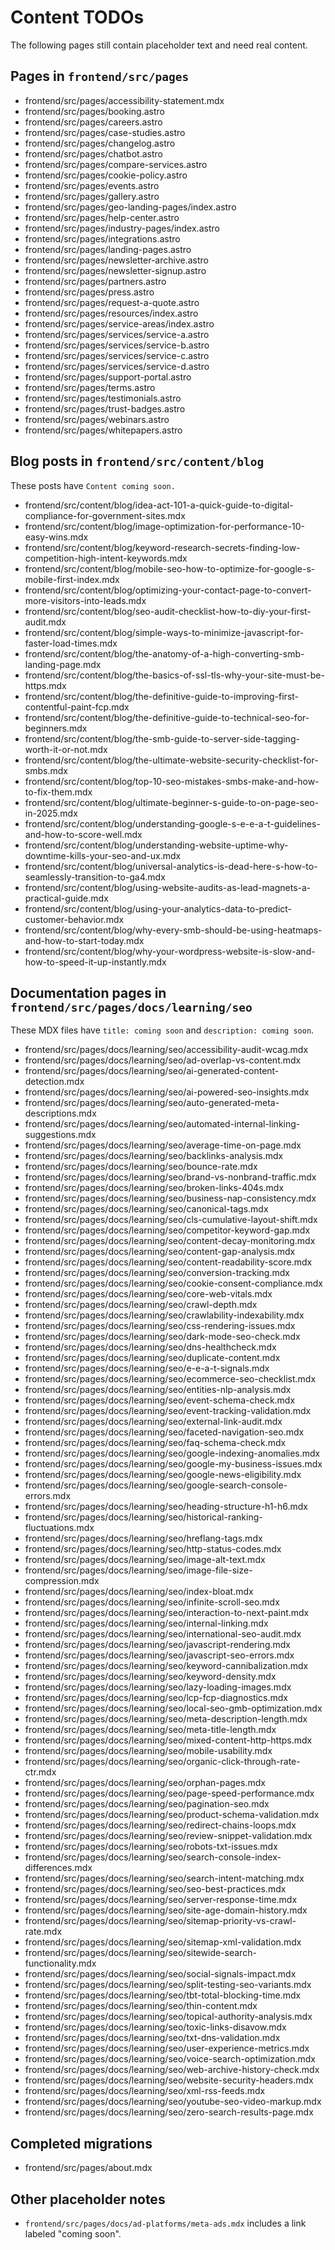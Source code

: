 # Content TODOs

The following pages still contain placeholder text and need real content.

## Pages in `frontend/src/pages`

- frontend/src/pages/accessibility-statement.mdx
- frontend/src/pages/booking.astro
- frontend/src/pages/careers.astro
- frontend/src/pages/case-studies.astro
- frontend/src/pages/changelog.astro
- frontend/src/pages/chatbot.astro
- frontend/src/pages/compare-services.astro
- frontend/src/pages/cookie-policy.astro
- frontend/src/pages/events.astro
- frontend/src/pages/gallery.astro
- frontend/src/pages/geo-landing-pages/index.astro
- frontend/src/pages/help-center.astro
- frontend/src/pages/industry-pages/index.astro
- frontend/src/pages/integrations.astro
- frontend/src/pages/landing-pages.astro
- frontend/src/pages/newsletter-archive.astro
- frontend/src/pages/newsletter-signup.astro
- frontend/src/pages/partners.astro
- frontend/src/pages/press.astro
- frontend/src/pages/request-a-quote.astro
- frontend/src/pages/resources/index.astro
- frontend/src/pages/service-areas/index.astro
- frontend/src/pages/services/service-a.astro
- frontend/src/pages/services/service-b.astro
- frontend/src/pages/services/service-c.astro
- frontend/src/pages/services/service-d.astro
- frontend/src/pages/support-portal.astro
- frontend/src/pages/terms.astro
- frontend/src/pages/testimonials.astro
- frontend/src/pages/trust-badges.astro
- frontend/src/pages/webinars.astro
- frontend/src/pages/whitepapers.astro

## Blog posts in `frontend/src/content/blog`

These posts have `Content coming soon.`

- frontend/src/content/blog/idea-act-101-a-quick-guide-to-digital-compliance-for-government-sites.mdx
- frontend/src/content/blog/image-optimization-for-performance-10-easy-wins.mdx
- frontend/src/content/blog/keyword-research-secrets-finding-low-competition-high-intent-keywords.mdx
- frontend/src/content/blog/mobile-seo-how-to-optimize-for-google-s-mobile-first-index.mdx
- frontend/src/content/blog/optimizing-your-contact-page-to-convert-more-visitors-into-leads.mdx
- frontend/src/content/blog/seo-audit-checklist-how-to-diy-your-first-audit.mdx
- frontend/src/content/blog/simple-ways-to-minimize-javascript-for-faster-load-times.mdx
- frontend/src/content/blog/the-anatomy-of-a-high-converting-smb-landing-page.mdx
- frontend/src/content/blog/the-basics-of-ssl-tls-why-your-site-must-be-https.mdx
- frontend/src/content/blog/the-definitive-guide-to-improving-first-contentful-paint-fcp.mdx
- frontend/src/content/blog/the-definitive-guide-to-technical-seo-for-beginners.mdx
- frontend/src/content/blog/the-smb-guide-to-server-side-tagging-worth-it-or-not.mdx
- frontend/src/content/blog/the-ultimate-website-security-checklist-for-smbs.mdx
- frontend/src/content/blog/top-10-seo-mistakes-smbs-make-and-how-to-fix-them.mdx
- frontend/src/content/blog/ultimate-beginner-s-guide-to-on-page-seo-in-2025.mdx
- frontend/src/content/blog/understanding-google-s-e-e-a-t-guidelines-and-how-to-score-well.mdx
- frontend/src/content/blog/understanding-website-uptime-why-downtime-kills-your-seo-and-ux.mdx
- frontend/src/content/blog/universal-analytics-is-dead-here-s-how-to-seamlessly-transition-to-ga4.mdx
- frontend/src/content/blog/using-website-audits-as-lead-magnets-a-practical-guide.mdx
- frontend/src/content/blog/using-your-analytics-data-to-predict-customer-behavior.mdx
- frontend/src/content/blog/why-every-smb-should-be-using-heatmaps-and-how-to-start-today.mdx
- frontend/src/content/blog/why-your-wordpress-website-is-slow-and-how-to-speed-it-up-instantly.mdx

## Documentation pages in `frontend/src/pages/docs/learning/seo`

These MDX files have `title: coming soon` and `description: coming soon`.

- frontend/src/pages/docs/learning/seo/accessibility-audit-wcag.mdx
- frontend/src/pages/docs/learning/seo/ad-overlap-vs-content.mdx
- frontend/src/pages/docs/learning/seo/ai-generated-content-detection.mdx
- frontend/src/pages/docs/learning/seo/ai-powered-seo-insights.mdx
- frontend/src/pages/docs/learning/seo/auto-generated-meta-descriptions.mdx
- frontend/src/pages/docs/learning/seo/automated-internal-linking-suggestions.mdx
- frontend/src/pages/docs/learning/seo/average-time-on-page.mdx
- frontend/src/pages/docs/learning/seo/backlinks-analysis.mdx
- frontend/src/pages/docs/learning/seo/bounce-rate.mdx
- frontend/src/pages/docs/learning/seo/brand-vs-nonbrand-traffic.mdx
- frontend/src/pages/docs/learning/seo/broken-links-404s.mdx
- frontend/src/pages/docs/learning/seo/business-nap-consistency.mdx
- frontend/src/pages/docs/learning/seo/canonical-tags.mdx
- frontend/src/pages/docs/learning/seo/cls-cumulative-layout-shift.mdx
- frontend/src/pages/docs/learning/seo/competitor-keyword-gap.mdx
- frontend/src/pages/docs/learning/seo/content-decay-monitoring.mdx
- frontend/src/pages/docs/learning/seo/content-gap-analysis.mdx
- frontend/src/pages/docs/learning/seo/content-readability-score.mdx
- frontend/src/pages/docs/learning/seo/conversion-tracking.mdx
- frontend/src/pages/docs/learning/seo/cookie-consent-compliance.mdx
- frontend/src/pages/docs/learning/seo/core-web-vitals.mdx
- frontend/src/pages/docs/learning/seo/crawl-depth.mdx
- frontend/src/pages/docs/learning/seo/crawlability-indexability.mdx
- frontend/src/pages/docs/learning/seo/css-rendering-issues.mdx
- frontend/src/pages/docs/learning/seo/dark-mode-seo-check.mdx
- frontend/src/pages/docs/learning/seo/dns-healthcheck.mdx
- frontend/src/pages/docs/learning/seo/duplicate-content.mdx
- frontend/src/pages/docs/learning/seo/e-e-a-t-signals.mdx
- frontend/src/pages/docs/learning/seo/ecommerce-seo-checklist.mdx
- frontend/src/pages/docs/learning/seo/entities-nlp-analysis.mdx
- frontend/src/pages/docs/learning/seo/event-schema-check.mdx
- frontend/src/pages/docs/learning/seo/event-tracking-validation.mdx
- frontend/src/pages/docs/learning/seo/external-link-audit.mdx
- frontend/src/pages/docs/learning/seo/faceted-navigation-seo.mdx
- frontend/src/pages/docs/learning/seo/faq-schema-check.mdx
- frontend/src/pages/docs/learning/seo/google-indexing-anomalies.mdx
- frontend/src/pages/docs/learning/seo/google-my-business-issues.mdx
- frontend/src/pages/docs/learning/seo/google-news-eligibility.mdx
- frontend/src/pages/docs/learning/seo/google-search-console-errors.mdx
- frontend/src/pages/docs/learning/seo/heading-structure-h1-h6.mdx
- frontend/src/pages/docs/learning/seo/historical-ranking-fluctuations.mdx
- frontend/src/pages/docs/learning/seo/hreflang-tags.mdx
- frontend/src/pages/docs/learning/seo/http-status-codes.mdx
- frontend/src/pages/docs/learning/seo/image-alt-text.mdx
- frontend/src/pages/docs/learning/seo/image-file-size-compression.mdx
- frontend/src/pages/docs/learning/seo/index-bloat.mdx
- frontend/src/pages/docs/learning/seo/infinite-scroll-seo.mdx
- frontend/src/pages/docs/learning/seo/interaction-to-next-paint.mdx
- frontend/src/pages/docs/learning/seo/internal-linking.mdx
- frontend/src/pages/docs/learning/seo/international-seo-audit.mdx
- frontend/src/pages/docs/learning/seo/javascript-rendering.mdx
- frontend/src/pages/docs/learning/seo/javascript-seo-errors.mdx
- frontend/src/pages/docs/learning/seo/keyword-cannibalization.mdx
- frontend/src/pages/docs/learning/seo/keyword-density.mdx
- frontend/src/pages/docs/learning/seo/lazy-loading-images.mdx
- frontend/src/pages/docs/learning/seo/lcp-fcp-diagnostics.mdx
- frontend/src/pages/docs/learning/seo/local-seo-gmb-optimization.mdx
- frontend/src/pages/docs/learning/seo/meta-description-length.mdx
- frontend/src/pages/docs/learning/seo/meta-title-length.mdx
- frontend/src/pages/docs/learning/seo/mixed-content-http-https.mdx
- frontend/src/pages/docs/learning/seo/mobile-usability.mdx
- frontend/src/pages/docs/learning/seo/organic-click-through-rate-ctr.mdx
- frontend/src/pages/docs/learning/seo/orphan-pages.mdx
- frontend/src/pages/docs/learning/seo/page-speed-performance.mdx
- frontend/src/pages/docs/learning/seo/pagination-seo.mdx
- frontend/src/pages/docs/learning/seo/product-schema-validation.mdx
- frontend/src/pages/docs/learning/seo/redirect-chains-loops.mdx
- frontend/src/pages/docs/learning/seo/review-snippet-validation.mdx
- frontend/src/pages/docs/learning/seo/robots-txt-issues.mdx
- frontend/src/pages/docs/learning/seo/search-console-index-differences.mdx
- frontend/src/pages/docs/learning/seo/search-intent-matching.mdx
- frontend/src/pages/docs/learning/seo/seo-best-practices.mdx
- frontend/src/pages/docs/learning/seo/server-response-time.mdx
- frontend/src/pages/docs/learning/seo/site-age-domain-history.mdx
- frontend/src/pages/docs/learning/seo/sitemap-priority-vs-crawl-rate.mdx
- frontend/src/pages/docs/learning/seo/sitemap-xml-validation.mdx
- frontend/src/pages/docs/learning/seo/sitewide-search-functionality.mdx
- frontend/src/pages/docs/learning/seo/social-signals-impact.mdx
- frontend/src/pages/docs/learning/seo/split-testing-seo-variants.mdx
- frontend/src/pages/docs/learning/seo/tbt-total-blocking-time.mdx
- frontend/src/pages/docs/learning/seo/thin-content.mdx
- frontend/src/pages/docs/learning/seo/topical-authority-analysis.mdx
- frontend/src/pages/docs/learning/seo/toxic-links-disavow.mdx
- frontend/src/pages/docs/learning/seo/txt-dns-validation.mdx
- frontend/src/pages/docs/learning/seo/user-experience-metrics.mdx
- frontend/src/pages/docs/learning/seo/voice-search-optimization.mdx
- frontend/src/pages/docs/learning/seo/web-archive-history-check.mdx
- frontend/src/pages/docs/learning/seo/website-security-headers.mdx
- frontend/src/pages/docs/learning/seo/xml-rss-feeds.mdx
- frontend/src/pages/docs/learning/seo/youtube-seo-video-markup.mdx
- frontend/src/pages/docs/learning/seo/zero-search-results-page.mdx

## Completed migrations

- frontend/src/pages/about.mdx

## Other placeholder notes

- `frontend/src/pages/docs/ad-platforms/meta-ads.mdx` includes a link labeled "coming soon".

